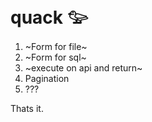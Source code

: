 # quack 𓅰

1. ~Form for file~
2. ~Form for sql~
3. ~execute on api and return~
4. Pagination
5. ???

Thats it.